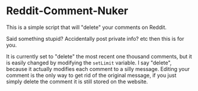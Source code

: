 # Reddit-Comment-Nuker

This is a simple script that will "delete" your comments on Reddit. 

Said something stupid? Accidentally post private info? etc then this is for you. 

It is currently set to "delete" the most recent one thousand comments, but it is easily changed by modifying the `setLimit` variable. I say "delete", because it actually modifies each comment to a silly message. Editing your comment is the only way to get rid of the original message, if you just simply delete the comment it is still stored on the website.
